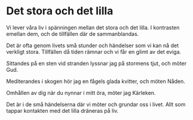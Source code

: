 # Det stora och det lilla

Vi lever våra liv i spänningen mellan det stora och det lilla. I
kontrasten emellan dem, och de tillfällen där de sammanblandas.

Det är ofta genom livets små stunder och händelser som vi kan nå
det verkligt stora. Tillfällen då tiden rämnar och vi får en
glimt av det eviga.

Sittandes på en sten vid stranden lyssnar jag på stormens tjut,
och möter Gud.

Mediterandes i skogen hör jag en fågels glada kvitter, och möten
Nåden.

Omhållen av dig när du nynnar i mitt öra, möter jag Kärleken.

Det är i de små händelserna där vi möter och grundar oss i livet.
Allt som tappar kontakten med det lilla dräneras på liv.

